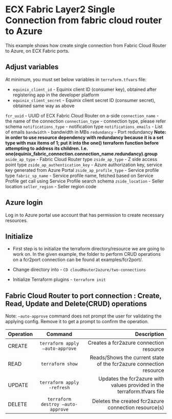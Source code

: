 # ECX Fabric Layer2 Single Connection from fabric cloud router to Azure

This example shows how create single connection from Fabric Cloud Router to Azure, on ECX Fabric ports.

## Adjust variables
At minimum, you must set below variables in `terraform.tfvars` file:

* `equinix_client_id` - Equinix client ID (consumer key), obtained after
  registering app in the developer platform
* `equinix_client_secret` - Equinix client secret ID (consumer secret),
  obtained same way as above

`fcr_uuid` - UUID of ECX Fabric Cloud Router on a-side
`connection_name` - the name of the connection
`connection_type` - connection type, please refer schema
`notifications_type` - notification type
`notifications_emails` - List of emails
`bandwidth` - bandwidth in MBs
`redundancy` - Port redundancy **Note: in order to use resource dependency with redundancy because it is a set type with
max items of 1; put it into the one() terraform function before attempting to address its children. 
I.e. one(equinix_fabric_connection.connection_name.redundancy).group**
`aside_ap_type` - Fabric Cloud Router type
`zside_ap_type` - Z side access point type
`zside_ap_authentication_key` - Azure authorization key, service key generated from Azure Portal
`zside_ap_profile_type` - Service profile type
`fabric_sp_name` - Service profile name, fetched based on Service Profile get call using Service Profile search schema
`zside_location` - Seller location
`seller_region` - Seller region code

## Azure login

Log in to Azure portal use account that has permission to create necessary resources.

## Initialize
- First step is to initialize the terraform directory/resource we are going to work on.
  In the given example, the folder to perform CRUD operations on a fcr2port connection can be found at examples/fcr2port/.

- Change directory into - `CD cloudRouter2azure/two-connections`
- Initialize Terraform plugins - `terraform init`

## Fabric Cloud Router to port connection : Create, Read, Update and Delete(CRUD) operations
Note: `–auto-approve` command does not prompt the user for validating the applying config. Remove it to get a prompt to confirm the operation.

| Operation |              Command              |                                                             Description |
|:----------|:---------------------------------:|------------------------------------------------------------------------:|
| CREATE    |  `terraform apply –auto-approve`  |                                 Creates a fcr2azure connection resource |
| READ      |         `terraform show`          |      Reads/Shows the current state of the fcr2azure connection resource |
| UPDATE    |    `terraform apply -refresh`     | Updates the fcr2azure with values provided in the terraform.tfvars file |
| DELETE    | `terraform destroy –auto-approve` |                    Deletes the created fcr2azure connection resource(s) |